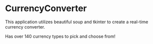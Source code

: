 # CurrencyConverter
This application utilizes beautiful soup and tkinter to create a real-time currency converter.

Has over 140 currency types to pick and choose from!

